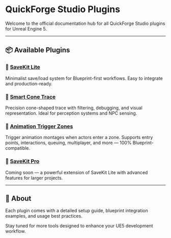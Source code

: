 # QuickForge Studio Plugins

Welcome to the official documentation hub for all QuickForge Studio plugins for Unreal Engine 5.

---

## 📦 Available Plugins

### 🔹 [SaveKit Lite](SaveKitLite/index.md)
Minimalist save/load system for Blueprint-first workflows. Easy to integrate and production-ready.

### 🔹 [Smart Cone Trace](SmartConeTrace/index.md)  
Precision cone-shaped trace with filtering, debugging, and visual representation. Ideal for perception systems and NPC sensing.

### 🔹 [Animation Trigger Zones](AnimationTriggerZones/index.md)  
Trigger animation montages when actors enter a zone. Supports entry points, interactions, queuing, multiplayer, and more — 100% Blueprint-compatible.

### 🔹 [SaveKit Pro](SaveKitPro/index.md)
Coming soon — a powerful extension of SaveKit Lite with advanced features for larger projects.

---

## 📘 About

Each plugin comes with a detailed setup guide, blueprint integration examples, and usage best practices.

Stay tuned for more tools designed to enhance your UE5 development workflow.
